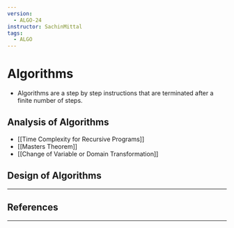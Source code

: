 ```yaml
---
version:
  - ALGO-24
instructor: SachinMittal
tags:
  - ALGO
---
```

# Algorithms
- Algorithms are a step by step instructions that are terminated after a finite number of steps.

## Analysis of Algorithms
- [[Time Complexity for Recursive Programs]]
- [[Masters Theorem]]
- [[Change of Variable or Domain Transformation]]

## Design of Algorithms



---

## References


---
